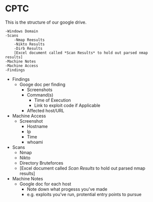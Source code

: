 # CPTC

This is the structure of our google drive.
```
-Windows Domain
-Scans
    -Nmap Reesults
    -Nikto Results
    -Dirb Results
    [Excel document called *Scan Results* to hold out parsed nmap results]
-Machine Notes
-Machine Access
-Findings
```

* Findings
    * Googe doc per finding
        * Screenshots
        * Command(s)
            * Time of Execution
            * Link to exploit code if Applicable
        * Affected host/URL
* Machine Access
    * Screenshot
        * Hostname
        * Ip
        * Time
        * whoami
* Scans
    * Nmap
    * Nikto
    * Directory Bruteforces
    * [Excel document called *Scan Results* to hold out parsed nmap results]
* Machine Notes
    * Google doc for each host
        * Note down what progesss you've made
        * e.g. exploits you've run, protential entry points to pursue
